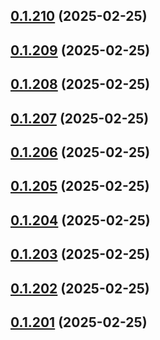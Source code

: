 ## [0.1.210](https://github.com/binary-braids/terraform-oracle/compare/v0.1.209...v0.1.210) (2025-02-25)



## [0.1.209](https://github.com/binary-braids/terraform-oracle/compare/v0.1.208...v0.1.209) (2025-02-25)



## [0.1.208](https://github.com/binary-braids/terraform-oracle/compare/v0.1.207...v0.1.208) (2025-02-25)



## [0.1.207](https://github.com/binary-braids/terraform-oracle/compare/v0.1.206...v0.1.207) (2025-02-25)



## [0.1.206](https://github.com/binary-braids/terraform-oracle/compare/v0.1.205...v0.1.206) (2025-02-25)



## [0.1.205](https://github.com/binary-braids/terraform-oracle/compare/v0.1.204...v0.1.205) (2025-02-25)



## [0.1.204](https://github.com/binary-braids/terraform-oracle/compare/v0.1.203...v0.1.204) (2025-02-25)



## [0.1.203](https://github.com/binary-braids/terraform-oracle/compare/v0.1.202...v0.1.203) (2025-02-25)



## [0.1.202](https://github.com/binary-braids/terraform-oracle/compare/v0.1.201...v0.1.202) (2025-02-25)



## [0.1.201](https://github.com/binary-braids/terraform-oracle/compare/v0.1.200...v0.1.201) (2025-02-25)



